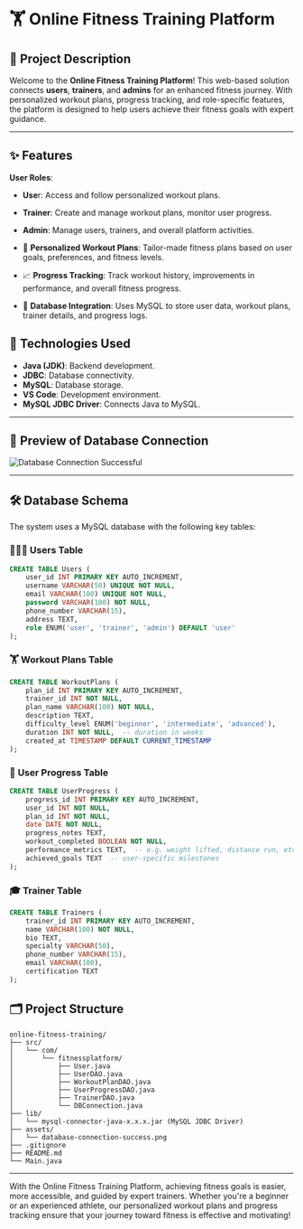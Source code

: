# 🏋️ **Online Fitness Training Platform**
## 📜 **Project Description**
Welcome to the **Online Fitness Training Platform**! This web-based solution connects **users**, **trainers**, and **admins** for an enhanced fitness journey. With personalized workout plans, progress tracking, and role-specific features, the platform is designed to help users achieve their fitness goals with expert guidance.

---

## ✨ **Features**
**User Roles**:

  - **Use**r: Access and follow personalized workout plans.
  - **Trainer**: Create and manage workout plans, monitor user progress.
  - **Admin**: Manage users, trainers, and overall platform activities.
- 💪 **Personalized Workout Plans**:
Tailor-made fitness plans based on user goals, preferences, and fitness levels.

- 📈 **Progress Tracking**:
Track workout history, improvements in performance, and overall fitness progress.

- 🔗 **Database Integration**:
Uses MySQL to store user data, workout plans, trainer details, and progress logs.

## 🚀 **Technologies Used**
- **Java (JDK)**: Backend development.
- **JDBC**: Database connectivity.
- **MySQL**: Database storage.
- **VS Code**: Development environment.
- **MySQL JDBC Driver**: Connects Java to MySQL.

---

## 🎨 **Preview of Database Connection**

![Database Connection Successful](assets/database-connection-success.png)


---

## 🛠️ **Database Schema**
The system uses a MySQL database with the following key tables:

### 🧑‍🤝‍🧑 **Users Table**


```sql
CREATE TABLE Users (
    user_id INT PRIMARY KEY AUTO_INCREMENT,
    username VARCHAR(50) UNIQUE NOT NULL,
    email VARCHAR(100) UNIQUE NOT NULL,
    password VARCHAR(100) NOT NULL,
    phone_number VARCHAR(15),
    address TEXT,
    role ENUM('user', 'trainer', 'admin') DEFAULT 'user'
);
```


### 🏋️ **Workout Plans Table**


```sql
CREATE TABLE WorkoutPlans (
    plan_id INT PRIMARY KEY AUTO_INCREMENT,
    trainer_id INT NOT NULL,
    plan_name VARCHAR(100) NOT NULL,
    description TEXT,
    difficulty_level ENUM('beginner', 'intermediate', 'advanced'),
    duration INT NOT NULL,  -- duration in weeks
    created_at TIMESTAMP DEFAULT CURRENT_TIMESTAMP
);
```


### 💪 **User Progress Table**


```sql
CREATE TABLE UserProgress (
    progress_id INT PRIMARY KEY AUTO_INCREMENT,
    user_id INT NOT NULL,
    plan_id INT NOT NULL,
    date DATE NOT NULL,
    progress_notes TEXT,
    workout_completed BOOLEAN NOT NULL,
    performance_metrics TEXT,  -- e.g. weight lifted, distance run, etc.
    achieved_goals TEXT  -- user-specific milestones
);
```


### 🎓 **Trainer Table**


```sql
CREATE TABLE Trainers (
    trainer_id INT PRIMARY KEY AUTO_INCREMENT,
    name VARCHAR(100) NOT NULL,
    bio TEXT,
    specialty VARCHAR(50),
    phone_number VARCHAR(15),
    email VARCHAR(100),
    certification TEXT
);
```


## 🗂️ **Project Structure**

```
online-fitness-training/
├── src/
│   └── com/
│       └── fitnessplatform/
│           ├── User.java
│           ├── UserDAO.java
│           ├── WorkoutPlanDAO.java
│           ├── UserProgressDAO.java
│           ├── TrainerDAO.java
│           └── DBConnection.java
├── lib/
│   └── mysql-connector-java-x.x.x.jar (MySQL JDBC Driver)
├── assets/
│   └── database-connection-success.png
├── .gitignore
├── README.md
└── Main.java
```

--- 

With the Online Fitness Training Platform, achieving fitness goals is easier, more accessible, and guided by expert trainers. Whether you're a beginner or an experienced athlete, our personalized workout plans and progress tracking ensure that your journey toward fitness is effective and motivating!
